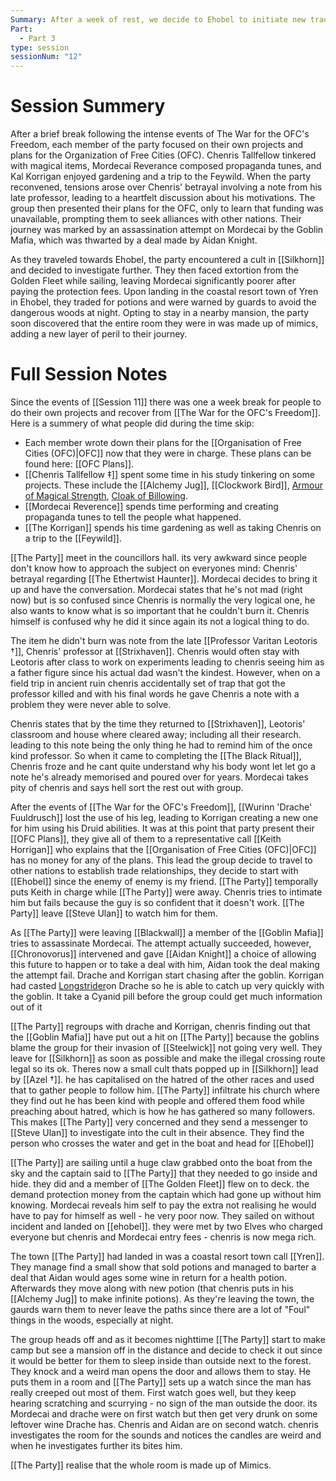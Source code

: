 ```yaml
---
Summary: After a week of rest, we decide to Ehobel to initiate new trade deals for the OFC.
Part:
  - Part 3
type: session
sessionNum: "12"
---
```


# Session Summery 
After a brief break following the intense events of The War for the OFC's Freedom, each member of the party focused on their own projects and plans for the Organization of Free Cities (OFC). Chenris Tallfellow tinkered with magical items, Mordecai Reverance composed propaganda tunes, and Kal Korrigan enjoyed gardening and a trip to the Feywild. When the party reconvened, tensions arose over Chenris' betrayal involving a note from his late professor, leading to a heartfelt discussion about his motivations. The group then presented their plans for the OFC, only to learn that funding was unavailable, prompting them to seek alliances with other nations. Their journey was marked by an assassination attempt on Mordecai by the Goblin Mafia, which was thwarted by a deal made by Aidan Knight.

As they traveled towards Ehobel, the party encountered a cult in [[Silkhorn]] and decided to investigate further. They then faced extortion from the Golden Fleet while sailing, leaving Mordecai significantly poorer after paying the protection fees. Upon landing in the coastal resort town of Yren in Ehobel, they traded for potions and were warned by guards to avoid the dangerous woods at night. Opting to stay in a nearby mansion, the party soon discovered that the entire room they were in was made up of mimics, adding a new layer of peril to their journey.

# Full Session Notes
Since the events of [[Session 11]] there was one a week break for people to do their own projects and recover from [[The War for the OFC's Freedom]]. Here is a summery of what people did during the time skip:
- Each member wrote down their plans for the [[Organisation of Free Cities (OFC)|OFC]] now that they were in charge. These plans can be found here: [[OFC Plans]].
- [[Chenris Tallfellow ‡]] spent some time in his study tinkering on some projects. These include the [[Alchemy Jug]], [[Clockwork Bird]], [Armour of Magical Strength](https://www.worldanvil.com/block/1046919), [Cloak of Billowing](http://dnd5e.wikidot.com/wondrous-items:cloak-of-billowing).
- [[Mordecai Reverence]] spends time performing and creating propaganda tunes to tell the people what happened.
- [[The Korrigan]] spends his time gardening as well as taking Chenris on a trip to the [[Feywild]].

[[The Party]] meet in the councillors hall. its very awkward since people don't know how to approach the subject on everyones mind: Chenris' betrayal regarding [[The Ethertwist Haunter]]. Mordecai decides to bring it up and have the conversation. Mordecai states that he's not mad (right now) but is so confused since Chenris is normally the very logical one, he also wants to know what is so important that he couldn't burn it. Chenris himself is confused why he did it since again its not a logical thing to do. 

The item he didn't burn was note from the late [[Professor Varitan Leotoris †]], Chenris' professor at [[Strixhaven]]. Chenris would often stay with Leotoris after class to work on experiments leading to chenris seeing him as a father figure since his actual dad wasn't the kindest. However, when on a field trip in ancient ruin chenris accidentally set of trap that got the professor killed and with his final words he gave Chenris a note with a problem they were never able to solve. 

Chenris states that by the time they returned to [[Strixhaven]], Leotoris' classroom and house where cleared away; including all their research. leading to this note being the only thing he had to remind him of the once kind professor. So when it came to completing the [[The Black Ritual]], Chenris froze and he cant quite understand why his body wont let let go a note he's already memorised and poured over for years. Mordecai takes pity of chenris and says hell sort the rest out with group.

After the events of [[The War for the OFC's Freedom]], [[Wurinn 'Drache' Fuuldrusch]] lost the use of his leg, leading to Korrigan creating a new one for him using his Druid abilities. It was at this point that party present their [[OFC Plans]], they give all of them to a representative call [[Keith Horrigan]] who explains that the [[Organisation of Free Cities (OFC)|OFC]] has no money for any of the plans. This lead the group decide to travel to other nations to establish trade relationships, they decide to start with [[Ehobel]] since the enemy of enemy is my friend. [[The Party]] temporally puts Keith in charge while [[The Party]] were away. Chenris tries to intimate him but fails because the guy is so confident that it doesn't work. [[The Party]] leave [[Steve Ulan]] to watch him for them. 

As [[The Party]] were leaving [[Blackwall]] a member of the [[Goblin Mafia]] tries to assassinate Mordecai. The attempt actually succeeded, however, [[Chronovorus]] intervened and gave [[Aidan Knight]] a choice of allowing this future to happen or to take a deal with him, Aidan took the deal making the attempt fail. Drache and Korrigan start chasing after the goblin. Korrigan had casted [Longstrider](https://www.dndbeyond.com/spells/2171-longstrider)on Drache so he is able to catch up very quickly with the goblin. It take a Cyanid pill before the group could get much information out of it 

[[The Party]] regroups with drache and Korrigan, chenris finding out that the [[Goblin Mafia]] have put out a hit on [[The Party]] because the goblins blame the group for their invasion of [[Steelwick]] not going very well. They leave for [[Silkhorn]] as soon as possible and make the illegal crossing route legal so its ok. Theres now a small cult thats popped up in [[Silkhorn]] lead by [[Azel †]]. he has capitalised on the hatred of the other races and used that to gather people to follow him. [[The Party]] infiltrate his church where they find out he has been kind with people and offered them food while preaching about hatred, which is how he has gathered so many followers. This makes [[The Party]] very concerned and they send a messenger to [[Steve Ulan]] to investigate into the cult in their absence. They find the person who crosses the water and get in the boat and head for [[Ehobel]] 

[[The Party]] are sailing until a huge claw grabbed onto the boat from the sky and the captain said to [[The Party]] that they needed to go inside and hide. they did and a member of [[The Golden Fleet]] flew on to deck. the demand protection money from the captain which had gone up without him knowing. Mordecai reveals him self to pay the extra not realising he would have to pay for himself as well - he very poor now. They sailed on without incident and landed on [[ehobel]]. they were met by two Elves who charged everyone but chenris and Mordecai entry fees - chenris is now mega rich. 

The town [[The Party]] had landed in was a coastal resort town call [[Yren]]. They manage find a small show that sold potions and managed to barter a deal that Aidan would ages some wine in return for a health potion. Afterwards they move along with new potion (that chenris puts in his [[Alchemy Jug]] to make infinite potions). As they're leaving the town, the gaurds warn them to never leave the paths since there are a lot of "Foul" things in the woods, especially at night. 

The group heads off and as it becomes nighttime [[The Party]] start to make camp but see a mansion off in the distance and decide to check it out since it would be better for them to sleep inside than outside next to the forest. They knock and a weird man opens the door and allows them to stay. He puts them in a room and [[The Party]] sets up a watch since the man has really creeped out most of them. First watch goes well, but they keep hearing scratching and scurrying - no sign of the man outside the door. its Mordecai and drache were on first watch but then get very drunk on some leftover wine Drache has. Chenris and Aidan are on second watch. chenris investigates the room for the sounds and notices the candles are weird and when he investigates further its bites him. 

[[The Party]] realise that the whole room is made up of Mimics.